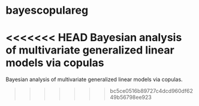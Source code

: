 # bayescopulareg
<<<<<<< HEAD
Bayesian analysis of multivariate generalized linear models via copulas
=======
Bayesian analysis of multivariate generalized linear models via copulas.
>>>>>>> bc5ce0516b89727c4dcd960df6249b56798ee923
